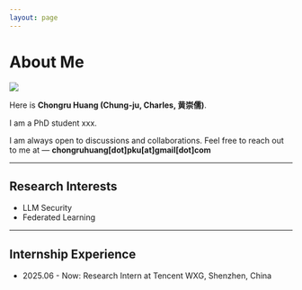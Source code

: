 ```yaml
---
layout: page
---
```


# About Me

<img src="https://caihanlin.com/caihanlin.jpg" class="floatpic">

Here is **Chongru Huang (Chung-ju, Charles, 黄崇儒)**.<br>

I am a PhD student xxx.

I am always open to discussions and collaborations. Feel free to reach out to me at — **chongruhuang[dot]pku[at]gmail[dot]com**

---

## Research Interests

- LLM Security
- Federated Learning

---

## Internship Experience
- 2025.06 - Now: Research Intern at Tencent WXG, Shenzhen, China

